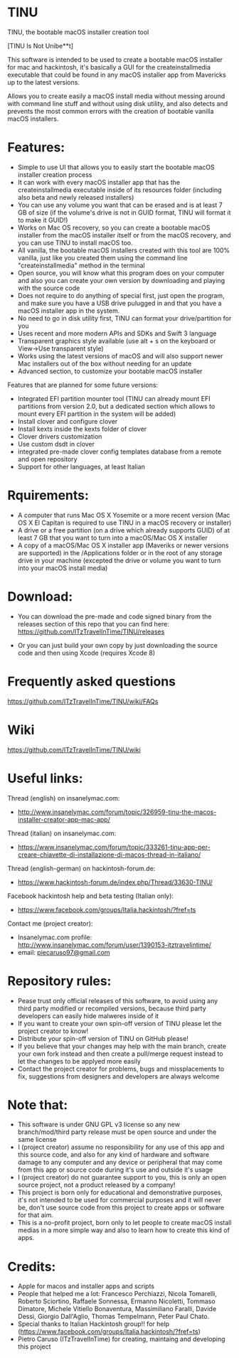 # TINU
TINU, the bootable macOS installer creation tool

[TINU Is Not Unibe**t]

This software is intended to be used to create a bootable macOS installer for mac and hackintosh, it's basically a GUI for the createinstallmedia executable that could be found in any macOS installer app from Mavericks up to the latest versions.

Allows you to create easily a macOS install media without messing around with command line stuff and without using disk utility, and also detects and prevents the most common errors with the creation of bootable vanilla macOS installers. 

# Features:
  - Simple to use UI that allows you to easily start the bootable macOS installer creation process
  - It can work with every macOS installer app that has the createinstallmedia executable inside of its resources folder (including also beta and newly released installers)
  - You can use any volume you want that can be erased and is at least 7 GB of size (if the volume's drive is not in GUID format, TINU will format it to make it GUID!)
  - Works on Mac OS recovery, so you can create a bootable macOS installer from the macOS installer itself or from the macOS recovery, and you can use TINU to install macOS too.
  - All vanilla, the bootable macOS installers created with this tool are 100% vanilla, just like you created them using the command line "createinstallmedia" method in the terminal
  - Open source, you will know what this program does on your computer and also you can create your own version by downloading and playing with the source code
  - Does not require to do anything of special first, just open the program, and make sure you have a USB drive pulugged in and that you have a macOS installer app in the system.
  - No need to go in disk utility first, TINU can format your drive/partition for you
  - Uses recent and more modern APIs and SDKs and Swift 3 language
  - Transparent graphics style available (use alt + s on the keyboard or View->Use transparent style)
  - Works using the latest versions of macOS and will also support newer Mac installers out of the box without needing for an update
  - Advanced section, to customize your bootable macOS installer
  
  Features that are planned for some future versions:
  - Integrated EFI partition mounter tool (TINU can already mount EFI partitions from version 2.0, but a dedicated section which allows to mount every EFI partition in the system will be added)
  - Install clover and configure clover
  - Install kexts inside the kexts folder of clover
  - Clover drivers customization
  - Use custom dsdt in clover
  - integrated pre-made clover config templates database from a remote and open repository
  - Support for other languages, at least Italian
 
# Rquirements:
 - A computer that runs Mac OS X Yosemite or a more recent version (Mac OS X El Capitan is required to use TINU in a macOS recovery or installer)
 - A drive or a free partition (on a drive which already supports GUID) of at least 7 GB that you want to turn into a macOS/Mac OS X installer
 - A copy of a macOS/Mac OS X installer app (Maveriks or newer versions are supported) in the /Applications folder or in the root of any storage drive in your machine (excepted the drive or volume you want to turn into your macOS install media)
 
# Download:
  - You can download the pre-made and code signed binary from the releases section of this repo that you can find here: https://github.com/ITzTravelInTime/TINU/releases
  
  - Or you can just build your own copy by just downloading the source code and then using Xcode (requires Xcode 8)
# Frequently asked questions

https://github.com/ITzTravelInTime/TINU/wiki/FAQs
  
# Wiki

https://github.com/ITzTravelInTime/TINU/wiki
 
# Useful links:

 Thread (english) on insanelymac.com:
  - http://www.insanelymac.com/forum/topic/326959-tinu-the-macos-installer-creator-app-mac-app/
  
 Thread (italian) on insanelymac.com:
  - https://www.insanelymac.com/forum/topic/333261-tinu-app-per-creare-chiavette-di-installazione-di-macos-thread-in-italiano/
  
 Thread (english-german) on hackintosh-forum.de:
  - https://www.hackintosh-forum.de/index.php/Thread/33630-TINU/ 
  
 Facebook hackintosh help and beta testing (Italian only):
  - https://www.facebook.com/groups/Italia.hackintosh/?fref=ts
  
Contact me (project creator):
  - Insanelymac.com profile: http://www.insanelymac.com/forum/user/1390153-itztravelintime/
  - email: piecaruso97@gmail.com
  
# Repository rules:
 - Pease trust only official releases of this software, to avoid using any third party modified or recompiled versions, because third party developers can easily hide malweres inside of it
 - If you want to create your own spin-off version of TINU please let the project creator to know!
 - Distribute your spin-off version of TINU on GitHub please!
 - If you believe that your changes may help with the main branch, create your own fork instead and then create a pull/merge request instead to let the changes to be applyed more easily
 - Contact the project creator for problems, bugs and missplacements to fix, suggestions from designers and developers are always welcome
  
# Note that:
 - This software is under GNU GPL v3 license so any new branch/mod/third party release must be open source and under the same license
 - I (project creator) assume no responsibility for any use of this app and this source code, and also for any kind of hardware and software damage to any computer and any device or peripheral that may come from this app or source code during it's use and outside it's usage
 - I (project creator) do not guarantee support to you, this is only an open source project, not a product released by a company!
 - This project is born only for educational and demonstrative purposes, it's not intended to be used for commercial purposes and it will never be, don't use source code from this project to create apps or software for that aim.
 - This is a no-profit project, born only to let people to create macOS install medias in a more simple way and also to learn how to create this kind of apps.
 
 # Credits:
  - Apple for macos and installer apps and scripts
  - People that helped me a lot:
   Francesco Perchiazzi, Nicola Tomarelli, Roberto Sciortino, Raffaele Sonnessa, Ermanno Nicoletti, Tommaso Dimatore, Michele Vitiello Bonaventura, Massimiliano Faralli, Davide Dessì, Giorgio Dall'Aglio, Thomas Tempelmann, Peter Paul Chato.   
  - Special thanks to Italian Hackintosh group!! for help (https://www.facebook.com/groups/Italia.hackintosh/?fref=ts)
  - Pietro Caruso (ITzTravelInTime) for creating, maintaing and developing this project
